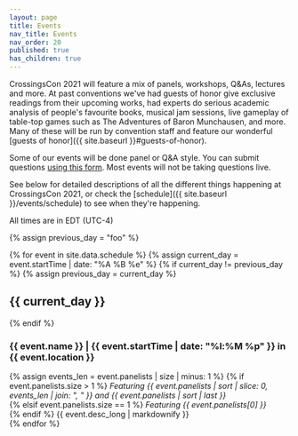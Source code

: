 ```yaml
---
layout: page
title: Events
nav_title: Events
nav_order: 20
published: true
has_children: true
---
```


CrossingsCon 2021 will feature a mix of panels, workshops, Q&As, lectures and more. At past conventions we've had guests of honor give exclusive readings from their upcoming works, had experts do serious academic analysis of people's favourite books, musical jam sessions, live gameplay of table-top games such as The Adventures of Baron Munchausen, and more. Many of these will be run by convention staff and feature our wonderful [guests of honor]({{ site.baseurl }}#guests-of-honor).

Some of our events will be done panel or Q&A style. You can submit questions [using this form](https://forms.gle/5sUH2814vHV2AnKY6). Most events will not be taking questions live.

See below for detailed descriptions of all the different things happening at CrossingsCon 2021, or check the [schedule]({{ site.baseurl }}/events/schedule) to see when they're happening.

All times are in EDT (UTC-4)

{% assign previous_day = "foo" %}

{% for event in site.data.schedule %}
{% assign current_day = event.startTime | date: "%A %B %e" %}
{% if current_day != previous_day %}
{% assign previous_day = current_day %}
<h2>{{ current_day }}</h2>
{% endif %}
<div class="row">
  <div class="col">
    <h3 class="mt-3 mt-md-0">{{ event.name }} | {{ event.startTime | date: "%l:%M %p" }} in {{ event.location }}</h3>
    {% assign events_len = event.panelists | size | minus: 1 %}
    {% if event.panelists.size > 1 %}
      <i>Featuring {{ event.panelists | sort | slice: 0, events_len | join: ", "  }} and {{ event.panelists | sort | last }}</i><br>
    {% elsif event.panelists.size == 1 %}
      <i>Featuring {{ event.panelists[0] }}</i><br>
    {% endif %}
    {{ event.desc_long | markdownify }}
  </div>
</div>
{% endfor %}

<!-- but if you have an idea for an event you'd like to see or run at the convention you can [let us know via this form](https://docs.google.com/forms/d/e/1FAIpQLScJwJI5oi26cstao73CqrvL77ItQJfeTZoxsKhN64IViuPzIg/viewform), and our events team will work with you to make your idea possible.

Every day at CrossingsCon will have something different happening, check back closer to the con for hourly schedules. If you have any questions feel free to reach out at <events@crossingscon.org>. -->

<!-- Don't forget to register over at the [registration page]({{ site.baseurl }}/badges)!

<div class="card-deck">
  <div class="card">
    <img class="card-img-top" src="{{site.baseurl}}/images/2019new/panel-audience-square.jpg" alt="Attendees at a panel at CrossingsCon 2018">
    <div class="card-body">
      <h5 class="card-title">Friday</h5>
      <p class="card-text">Friday is built around saying hi to old cousins and meeting new ones! We'll introduce our Guests of Honor at opening ceremonies, play games with each other, and have a variety of panels, activities, and book signings.</p>
      <p class="card-text">We've got a lot of cool stuff on the schedule for Friday (which we'll be revealing as the year goes on) — and make sure you're well rested, because we'll be going long into the night!</p>
    </div>
  </div>
  <div class="card">
    <img class="card-img-top" src="{{site.baseurl}}/images/2019new/invitational-judging-square.jpg" alt="Emily Skrutskie and Mark Oshiro answer questions">
    <div class="card-body">
      <h5 class="card-title">Saturday</h5>
      <p class="card-text">On Saturday, we kick it up a notch. We'll have stories, discussions, panels, and the highly-requested return of lightning talks. And there's a secret conwide event we have planned that you're going to want to come prepared for. On Saturday night, we'll play games (<i>Cards Against Errantry</i>, anyone?) and hang out until the hotel kicks us back to our rooms.</p>
    </div>
  </div>
  <div class="card">
    <img class="card-img-top" src="{{site.baseurl}}/images/2019new/sunday-bridge-square.jpg" alt="Four cousins ready to go whale-watching on a boat">
    <div class="card-body">
      <h5 class="card-title">Sunday</h5>
      <p class="card-text">Even though it's the last day of the con, day three doesn't have us slowing down. We'll have even more discussions and panels, with an extra day this year we'll be able to cover even more than we have at past CrossingsCons.</p>
      <p class="card-text">At the end of the day we'll ring out CrossingsCon 2021 with closing ceremonies, and we'll finish with our post-con party (a.k.a. dead dog) somewhere nearby.</p>
    </div>
  </div>
</div> -->
